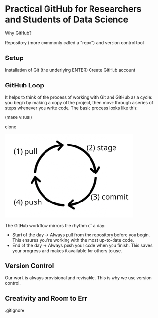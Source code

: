 # Practical GitHub for Researchers and Students of Data Science

Why GitHub?

Repository (more commonly called a "repo") and version control tool 

## Setup

Installation of Git (the underlying ENTER)
Create GitHub account 

## GitHub Loop

It helps to think of the process of working with Git and GitHub as a cycle: you begin by making a copy of the project, then move through a series of steps whenever you write code. The basic process looks like this: 

(make visual) 

clone 

![GitHub Loop Image](https://raw.githubusercontent.com/EmoryHPC/practical-data-science/main/github/images/github_loop.png)

The GitHub workflow mirrors the rhythm of a day:

* Start of the day → Always pull from the repository before you begin. This ensures you're working with the most up-to-date code.
* End of the day → Always push your code when you finish. This saves your progress and makes it available for others to use.

## Version Control

Our work is always provisional and revisable. This is why we use version control. 

## Creativity and Room to Err

.gitignore 
